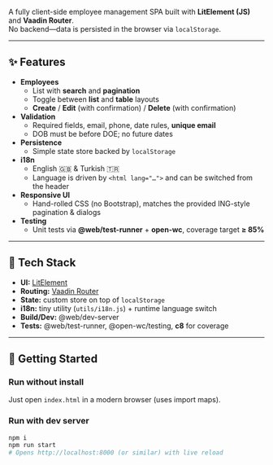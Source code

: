 A fully client-side employee management SPA built with **LitElement (JS)** and **Vaadin Router**.  
No backend—data is persisted in the browser via `localStorage`.

---

## ✨ Features

- **Employees**
  - List with **search** and **pagination**
  - Toggle between **list** and **table** layouts
  - **Create** / **Edit** (with confirmation) / **Delete** (with confirmation)
- **Validation**
  - Required fields, email, phone, date rules, **unique email**
  - DOB must be before DOE; no future dates
- **Persistence**
  - Simple state store backed by `localStorage`
- **i18n**
  - English 🇬🇧 & Turkish 🇹🇷
  - Language is driven by `<html lang="…">` and can be switched from the header
- **Responsive UI**
  - Hand-rolled CSS (no Bootstrap), matches the provided ING-style pagination & dialogs
- **Testing**
  - Unit tests via **@web/test-runner** + **open-wc**, coverage target **≥ 85%**

---

## 🔧 Tech Stack

- **UI:** [LitElement](https://lit.dev/)
- **Routing:** [Vaadin Router](https://vaadin.com/router)
- **State:** custom store on top of `localStorage`
- **i18n:** tiny utility (`utils/i18n.js`) + runtime language switch
- **Build/Dev:** @web/dev-server
- **Tests:** @web/test-runner, @open-wc/testing, **c8** for coverage

---

## 🚀 Getting Started

### Run without install
Just open `index.html` in a modern browser (uses import maps).

### Run with dev server
```bash
npm i
npm run start
# Opens http://localhost:8000 (or similar) with live reload
